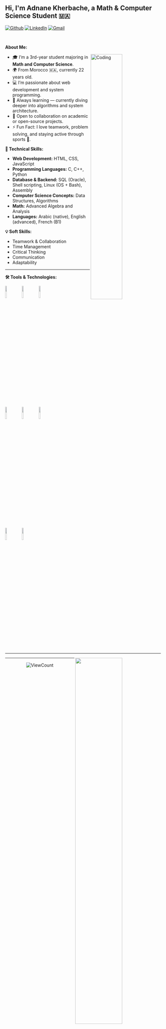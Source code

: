 <!-- Your title -->
## Hi, I'm Adnane Kherbache, a Math & Computer Science Student 🇲🇦

<!-- Social Media Badges -->
[![Github](https://img.shields.io/badge/-Github-000?style=flat&logo=Github&logoColor=white)](https://github.com/your-username)
[![LinkedIn](https://img.shields.io/badge/-LinkedIn-blue?style=flat&logo=Linkedin&logoColor=white)](https://www.linkedin.com/in/your-linkedin)
[![Gmail](https://img.shields.io/badge/-Gmail-c14438?style=flat&logo=Gmail&logoColor=white)](mailto:your-email@gmail.com)

&nbsp;

<!-- Introduction Section -->
**About Me:**

<img width="45%" align="right" alt="Coding" src="https://raw.githubusercontent.com/onimur/.github/master/.resources/git-header.svg" />

- 🎓 I’m a 3rd-year student majoring in **Math and Computer Science**.
- 🌍 From Morocco 🇲🇦, currently 22 years old.
- 💻 I’m passionate about web development and system programming.
- 🌱 Always learning — currently diving deeper into algorithms and system architecture.
- 🤝 Open to collaboration on academic or open-source projects.
- ⚡ Fun Fact: I love teamwork, problem solving, and staying active through sports 🏃.

**🧠 Technical Skills:**

- **Web Development:** HTML, CSS, JavaScript  
- **Programming Languages:** C, C++, Python  
- **Database & Backend:** SQL (Oracle), Shell scripting, Linux (OS + Bash), Assembly  
- **Computer Science Concepts:** Data Structures, Algorithms  
- **Math:** Advanced Algebra and Analysis  
- **Languages:** Arabic (native), English (advanced), French (B1)

**💡 Soft Skills:**

- Teamwork & Collaboration  
- Time Management  
- Critical Thinking  
- Communication  
- Adaptability  

---

<!-- Languages and Tools Section -->
**🛠 Tools & Technologies:**

<p>
  <code><img width="10%" src="https://www.vectorlogo.zone/logos/python/python-ar21.svg"></code>
  <code><img width="10%" src="https://www.vectorlogo.zone/logos/cplusplus/cplusplus-ar21.svg"></code>
  <code><img width="10%" src="https://www.vectorlogo.zone/logos/w3_html5/w3_html5-ar21.svg"></code>
  <br />
  <code><img width="10%" src="https://www.vectorlogo.zone/logos/w3_css/w3_css-ar21.svg"></code>
  <code><img width="10%" src="https://www.vectorlogo.zone/logos/javascript/javascript-ar21.svg"></code>
  <code><img width="10%" src="https://www.vectorlogo.zone/logos/linux/linux-ar21.svg"></code>
  <br />
  <code><img width="10%" src="https://www.vectorlogo.zone/logos/oracle/oracle-ar21.svg"></code>
  <code><img width="10%" src="https://www.vectorlogo.zone/logos/gnu_bash/gnu_bash-ar21.svg"></code>
</p>

---

<!-- Github Stats -->
<p>
  <img width="55%" align="right" src="https://github-readme-stats.vercel.app/api?username=your-username&show_icons=true&hide_border=true" />
</p>

---

<!-- Projects Section (optional) -->
<!-- Add pinned projects later when you upload some -->
<!--
<p align="center">
  <a href="https://github.com/your-username/your-project">
    <img align="center" src="https://github-readme-stats.vercel.app/api/pin/?username=your-username&repo=your-project" />
  </a>
</p>
-->

<!-- Footer -->
<p align="center">
  <img alt="ViewCount" src="https://views.whatilearned.today/views/github/your-username/your-username.svg" />
</p>

<!-- This README was customized for Adnane Kherbache -->
